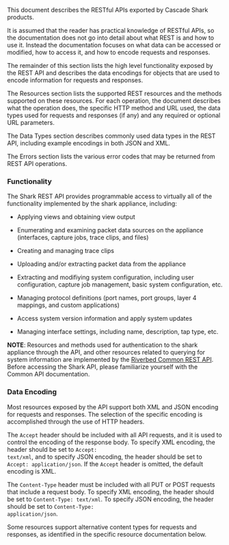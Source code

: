 This document describes the RESTful APIs exported by Cascade Shark products.

It is assumed that the reader has practical knowledge of RESTful APIs, so the documentation does not go into detail about what REST is and how to use it. Instead the documentation focuses on what data can be accessed or modified, how to access it, and how to encode requests and responses.

The remainder of this section lists the high level functionality exposed by the REST API and describes the data encodings for objects that are used to encode information for requests and responses.

The Resources section lists the supported REST resources and the methods supported on these resources. For each operation, the document describes what the operation does, the specific HTTP method and URL used, the data types used for requests and responses (if any) and any required or optional URL parameters.

The Data Types section describes commonly used data types in the REST API, including example encodings in both JSON and XML.

The Errors section lists the various error codes that may be returned from REST API operations.

### Functionality

The Shark REST API provides programmable access to virtually all of the functionality implemented by the shark appliance, including:

- Applying views and obtaining view output

- Enumerating and examining packet data sources on the appliance (interfaces, capture jobs, trace clips, and files)

- Creating and managing trace clips

- Uploading and/or extracting packet data from the appliance

- Extracting and modifiying system configuration, including user configuration, capture job management, basic system configuration, etc.

- Managing protocol definitions (port names, port groups, layer 4 mappings, and custom applications)

- Access system version information and apply system updates

- Managing interface settings, including name, description, tap type, etc.

**NOTE**: Resources and methods used for authentication to the shark appliance through the API, and other resources related to querying for system information are implemented by the [Riverbed Common REST API](common_1_0_doc.html). Before accessing the Shark API, please familiarize yourself with the Common API documentation.

### Data Encoding

Most resources exposed by the API support both XML and JSON encoding for requests and responses. The selection of the specific encoding is accomplished through the use of HTTP headers.

The <code>Accept</code> header should be included with all API requests, and it is used to control the encoding of the response body. To specify XML encoding, the header should be set to <code>Accept: text/xml</code>, and to specify JSON encoding, the header should be set to <code>Accept: application/json</code>. If the <code>Accept</code> header is omitted, the default encoding is XML.

The <code>Content-Type</code> header must be included with all PUT or POST requests that include a request body. To specify XML encoding, the header should be set to <code>Content-Type: text/xml</code>. To specify JSON encoding, the header should be set to <code>Content-Type: application/json</code>.

Some resources support alternative content types for requests and responses, as identified in the specific resource documentation below. 



